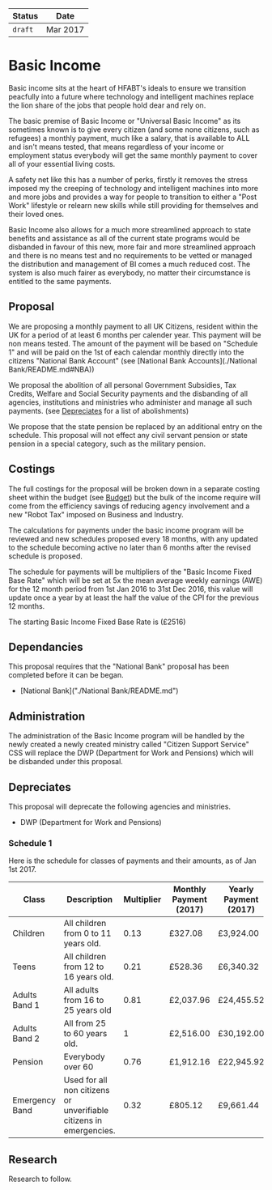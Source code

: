 |Status|Date|
|---|---|
| `draft` | Mar 2017 |

# Basic Income
Basic income sits at the heart of HFABT's ideals to ensure we transition peacfully into a future where technology and intelligent machines replace the lion share of the jobs that people hold dear and rely on.

The basic premise of Basic Income or "Universal Basic Income" as its sometimes known is to give every citizen (and some none citizens, such as refugees) a monthly payment, much like a salary, that is available to ALL and isn't means tested, that means regardless of your income or employment status everybody will get the same monthly payment to cover all of your essential living costs.

A safety net like this has a number of perks, firstly it removes the stress imposed my the creeping of technology and intelligent machines into more and more jobs and provides a way for people to transition to either a "Post Work" lifestyle or relearn new skills while still providing for themselves and their loved ones.

Basic Income also allows for a much more streamlined approach to state benefits and assistance as all of the current state programs would be disbanded in favour of this new, more fair and more streamlined approach and there is no means test and no requirements to be vetted or managed the distribution and management of BI comes a much reduced cost. The system is also much fairer as everybody, no matter their circumstance is entitled to the same payments.

## Proposal
We are proposing a monthly payment to all UK Citizens, resident within the UK for a period of at least 6 months per calender year. This payment will be non means tested. The amount of the payment will be based on "Schedule 1" and will be paid on the 1st of each calendar monthly directly into the citizens "National Bank Account" (see [National Bank Accounts](./National Bank/README.md#NBA))

We proposal the abolition of all personal Government Subsidies, Tax Credits, Welfare and Social Security payments and the disbanding of all agencies, institutions and ministries who administer and manage all such payments. (see [Depreciates](#Depreciates) for a list of abolishments)

We propose that the state pension be replaced by an additional entry on the schedule. This proposal will not effect any civil servant pension or state pension in a special category, such as the military pension.

## Costings
The full costings for the proposal will be broken down in a separate costing sheet within the budget (see [Budget](./Budget/README.md)) but the bulk of the income require will come from the efficiency savings of reducing agency involvement and a new "Robot Tax" imposed on Business and Industry.

The calculations for payments under the basic income program will be reviewed and new schedules proposed every 18 months, with any updated to the schedule becoming active no later than 6 months after the revised schedule is proposed.

The schedule for payments will be multipliers of the "Basic Income Fixed Base Rate" which will be set at 5x the mean average weekly earnings (AWE) for the 12 month period from 1st Jan 2016 to 31st Dec 2016, this value will update once a year by at least the half the value of the CPI for the previous 12 months.

The starting Basic Income Fixed Base Rate is (£2516)

## Dependancies
This proposal requires that the "National Bank" proposal has been completed before it can be began.

- [National Bank]("./National Bank/README.md")

## Administration
The administration of the Basic Income program will be handled by the newly created a newly created ministry called "Citizen Support Service" CSS will replace the DWP (Department for Work and Pensions) which will be disbanded under this proposal.

## Depreciates
This proposal will deprecate the following agencies and ministries.

- DWP (Department for Work and Pensions)

### Schedule 1

Here is the schedule for classes of payments and their amounts, as of Jan 1st 2017.

| Class | Description | Multiplier | Monthly Payment (2017) | Yearly Payment (2017) |
|---|---|---|---|---|
| Children | All children from 0 to 11 years old. | 0.13 | £327.08 | £3,924.00 |
| Teens | All children from 12 to 16 years old. | 0.21 | £528.36 | £6,340.32 |
| Adults Band 1 | All adults from 16 to 25 years old | 0.81 | £2,037.96| £24,455.52 |
| Adults Band 2 | All from 25 to 60 years old. | 1 | £2,516.00 | £30,192.00 |
| Pension | Everybody over 60 | 0.76 | £1,912.16 | £22,945.92 |
| Emergency Band | Used for all non citizens or unverifiable citizens in emergencies. | 0.32 | £805.12 | £9,661.44 |


## Research
Research to follow.
